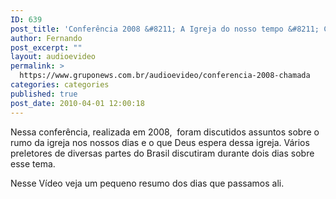 ```yaml
---
ID: 639
post_title: 'Conferência 2008 &#8211; A Igreja do nosso tempo &#8211; Chamada'
author: Fernando
post_excerpt: ""
layout: audioevideo
permalink: >
  https://www.gruponews.com.br/audioevideo/conferencia-2008-chamada
categories: categories
published: true
post_date: 2010-04-01 12:00:18
---
```

Nessa conferência, realizada em 2008,  foram discutidos assuntos sobre o rumo da igreja nos nossos dias e o que Deus espera dessa igreja. Vários preletores de diversas partes do Brasil discutiram durante dois dias sobre esse tema.

Nesse Vídeo veja um pequeno resumo dos dias que passamos ali.